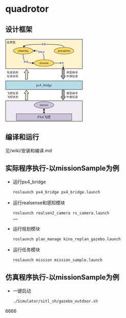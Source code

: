 # quadrotor

## 设计框架

<img src="/image/程序设计.jpg" alt="程序设计" style="zoom:25%;" />

## 编译和运行
见/wiki/安装和编译.md
## 实际程序执行-以missionSample为例

- 运行px4_bridge

  ```bash
  roslaunch px4_bridge px4_bridge.launch
  ```

- 运行realsense和感知模块

  ```bash
  roslaunch realsen2_camera rs_camera.launch
  ……
  ```

- 运行规划模块

  ```bash
  roslaunch plan_manage kino_replan_gazebo.launch
  ```

- 运行任务模块

  ```bash
  roslaunch mission mission_sample.launch
  ```

  

## 仿真程序执行-以missionSample为例

- 一键启动

  ```BASH 
  ./Simulator/sitl_sh/gazebo_outdoor.sh
  ```
6666
  

